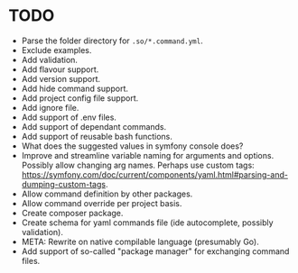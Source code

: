# TODO
- Parse the folder directory for `.so/*.command.yml`.
- Exclude examples.
- Add validation.
- Add flavour support.
- Add version support.
- Add hide command support.
- Add project config file support.
- Add ignore file.
- Add support of .env files.
- Add support of dependant commands.
- Add support of reusable bash functions.
- What does the suggested values in symfony console does?
- Improve and streamline variable naming for arguments and options. Possibly allow changing arg names. Perhaps use custom tags: https://symfony.com/doc/current/components/yaml.html#parsing-and-dumping-custom-tags.
- Allow command definition by other packages.
- Allow command override per project basis.
- Create composer package.
- Create schema for yaml commands file (ide autocomplete, possibly validation).
- META: Rewrite on native compilable language (presumably Go).
- Add support of so-called "package manager" for exchanging command files.
